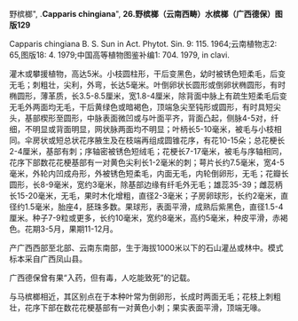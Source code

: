 野槟榔",
.**Capparis chingiana**",
**26.野槟榔（云南西畴）水槟榔（广西德保）图版129**

Capparis chingiana B. S. Sun in Act. Phytot. Sin. 9: 115. 1964;云南植物志2: 65,图版18: 4. 1979;中国高等植物图鉴补编1: 704. 1979, in clavi.

灌木或攀援植物，高达5米。小枝圆柱形，干后变黑色，幼时被锈色短柔毛，后变无毛；刺粗壮，尖利，外弯，长达5毫米。叶倒卵状长圆形或倒卵状椭圆形，有时椭圆形，薄革质，长3.5-8.5厘米，宽1.8-4厘米，除背面中脉上有疏生短柔毛后变无毛外两面均无毛，干后黄绿色或暗褐色，顶端急尖至钝形或圆形，有时具短尖头，基部楔形至圆形，中脉表面微凹或与叶面平齐，背面凸起，侧脉4-5对，纤细，不明显或背面明显，网状脉两面均不明显；叶柄长5-10毫米，被毛与小枝相同。伞房状或短总状花序腋生及在枝端再组成圆锥花序，有花10-15朵；总花梗长2-4厘米，基部有刺；序轴密被锈色短绒毛；花梗长7-17毫米，被毛与序轴相同，花序下部数花花梗基部有一对黄色尖利长1-2毫米的刺；萼片长约7.5毫米，宽4-5毫米，外轮内凹成舟形，外被锈色短柔毛，内面无毛，内轮倒卵形，无毛；花瓣长圆形，长8-9毫米，宽约3毫米，除基部边缘有纤毛外无毛；雄蕊35-39；雌蕊柄长15-20毫米，无毛，果时木化增粗，直径2-3毫米；子房卵球形，长约2毫米，直径约1.5毫米，胎座4，胚珠多数。果球形，表面平滑，成熟后紫黑色，直径1.5-4厘米。种子7-9粒或更多，长约10毫米，宽约8毫米，高约5毫米，种皮平滑，赤褐色。花期3-5月，果期11-12月。

产广西西部至北部、云南东南部，生于海拔1000米以下的石山灌丛或林中。模式标本采自广西凤山县。

广西德保曾有果“入药，但有毒，人吃能致死”的记载。

与马槟榔相近，其区别点在于本种叶常为倒卵形，长成时两面无毛；花枝上刺粗壮，花序下部在数花花梗基部有一对黄色小刺；果实表面平滑，顶端无喙。

